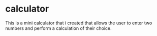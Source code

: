 # calculator
This is a mini calculator that i created that allows the user to enter two numbers and perform a calculation of their choice.
